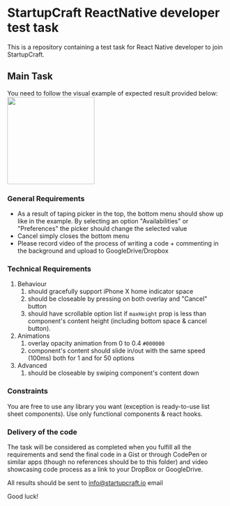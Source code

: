 # StartupCraft ReactNative developer test task

This is a repository containing a test task for React Native developer to join StartupCraft.

## Main Task

You need to follow the visual example of expected result provided below:
<img src="https://github.com/StartupCraft/rn-task-listsheet/blob/master/assets/example.gif" width="200" />

### General Requirements
- As a result of taping picker in the top, the bottom menu should show up like in the example. By selecting an option "Availabilities" or "Preferences" the picker should change the selected value
- Cancel simply closes the bottom menu
- Please record video of the process of writing a code + commenting in the background and upload to GoogleDrive/Dropbox

### Technical Requirements
1. Behaviour
   1. should gracefully support iPhone X home indicator space
   1. should be closeable by pressing on both overlay and "Cancel" button
   1. should have scrollable option list if `maxHeight` prop is less than component's content height (including bottom space & cancel button).
1. Animations
   1. overlay opacity animation from 0 to 0.4 `#000000`
   1. component's content should slide in/out with the same speed (100ms) both for 1 and for 50 options
1. Advanced
   1. should be closeable by swiping component's content down

### Constraints
You are free to use any library you want (exception is ready-to-use list sheet components). Use only functional components & react hooks. 

### Delivery of the code
The task will be considered as completed when you fulfill all the requirements and send the final code in a Gist or through CodePen or similar apps (though no references should be to this folder) and video showcasing code process as a link to your DropBox or GoogleDrive.

All results should be sent to info@startupcraft.io email

Good luck!
